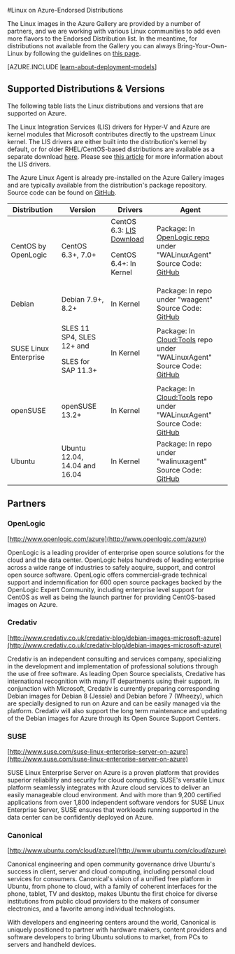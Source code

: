 <properties
	pageTitle="Endorsed distributions of Linux | Azure"
	description="Learn about Linux on Azure-endorsed distributions, including guidelines for Ubuntu, OpenLogic, Oracle, and SUSE."
	services="virtual-machines-linux"
	documentationCenter=""
	authors="szarkos"
	manager="timlt"
	editor="tysonn"
	tags="azure-service-management,azure-resource-manager"
	/>

<tags
	ms.service="virtual-machines-linux"
	ms.date="07/13/2016"
	wacn.date=""/>



#Linux on Azure-Endorsed Distributions

The Linux images in the Azure Gallery are provided by a number of partners, and we are working with various Linux communities to add even more flavors to the Endorsed Distribution list. In the meantime, for distributions not available from the Gallery you can always Bring-Your-Own-Linux by following the guidelines on [this page](/documentation/articles/virtual-machines-linux-classic-create-upload-vhd/).

[AZURE.INCLUDE [learn-about-deployment-models](../includes/learn-about-deployment-models-both-include.md)]


## Supported Distributions & Versions ##

The following table lists the Linux distributions and versions that are supported on Azure.

The Linux Integration Services (LIS) drivers for Hyper-V and Azure are kernel modules that Microsoft contributes directly to the upstream Linux kernel.  The LIS drivers are either built into the distribution's kernel by default, or for older RHEL/CentOS-based distributions are available as a separate download [here](http://go.microsoft.com/fwlink/?LinkID=403033&clcid=0x409).  Please see [this article](/documentation/articles/virtual-machines-linux-create-upload-generic/#linux-kernel-requirements) for more information about the LIS drivers.

The Azure Linux Agent is already pre-installed on the Azure Gallery images and are typically available from the distribution's package repository.  Source code can be found on [GitHub](https://github.com/azure/walinuxagent).

Distribution|Version|Drivers|Agent
---|---|---|---
CentOS by OpenLogic | CentOS 6.3+, 7.0+ | CentOS 6.3: [LIS Download](http://go.microsoft.com/fwlink/?LinkID=403033&clcid=0x409)<p>CentOS 6.4+: In Kernel | Package: In [OpenLogic repo](http://olcentgbl.trafficmanager.cn/openlogic/6/openlogic/x86_64/RPMS/) under "WALinuxAgent" <br/>Source Code: [GitHub](https://github.com/Azure/WALinuxAgent)
Debian | Debian 7.9+, 8.2+ | In Kernel | Package: In repo under "waagent" <br/>Source Code: [GitHub](https://github.com/Azure/WALinuxAgent)
SUSE Linux Enterprise | SLES 11 SP4, SLES 12+ and <p> SLES for SAP 11.3+ | In Kernel | Package: In [Cloud:Tools](https://build.opensuse.org/project/show/Cloud:Tools) repo under "WALinuxAgent" <br/>Source Code: [GitHub](https://github.com/windows-azure/walinuxagent)
openSUSE | openSUSE 13.2+ | In Kernel | Package: In [Cloud:Tools](https://build.opensuse.org/project/show/Cloud:Tools) repo under "WALinuxAgent" <br/>Source Code: [GitHub](https://github.com/Azure/WALinuxAgent)
Ubuntu|Ubuntu 12.04, 14.04 and 16.04 | In Kernel | Package: In repo under "walinuxagent" <br/>Source Code: [GitHub](https://github.com/Azure/WALinuxAgent)
## Partners

### OpenLogic
[http://www.openlogic.com/azure](http://www.openlogic.com/azure)

OpenLogic is a leading provider of enterprise open source solutions for the cloud and the data center. OpenLogic helps hundreds of leading enterprise across a wide range of industries to safely acquire, support, and control open source software. OpenLogic offers commercial-grade technical support and indemnification for 600 open source packages backed by the OpenLogic Expert Community, including enterprise level support for CentOS as well as being the launch partner for providing CentOS-based images on Azure.

### Credativ
[http://www.credativ.co.uk/credativ-blog/debian-images-microsoft-azure](http://www.credativ.co.uk/credativ-blog/debian-images-microsoft-azure)

Credativ is an independent consulting and services company, specializing in the development and implementation of professional solutions through the use of free software. As leading Open Source specialists, Credative has international recognition with many IT departments using their support. In conjunction with Microsoft, Credativ is currently preparing corresponding Debian images for Debian 8 (Jessie) and Debian before 7 (Wheezy), which are specially designed to run on Azure and can be easily managed via the platform. Credativ will also support the long term maintenance and updating of the Debian images for Azure through its Open Source Support Centers.

### SUSE
[http://www.suse.com/suse-linux-enterprise-server-on-azure](http://www.suse.com/suse-linux-enterprise-server-on-azure)

SUSE Linux Enterprise Server on Azure is a proven platform that provides superior reliability and security for cloud computing. SUSE's versatile Linux platform seamlessly integrates with Azure cloud services to deliver an easily manageable cloud environment. And with more than 9,200 certified applications from over 1,800 independent software vendors for SUSE Linux Enterprise Server, SUSE ensures that workloads running supported in the data center can be confidently deployed on Azure.

### Canonical
[http://www.ubuntu.com/cloud/azure](http://www.ubuntu.com/cloud/azure)

Canonical engineering and open community governance drive Ubuntu's success in client, server and cloud computing,  including personal cloud services for consumers. Canonical's vision of a unified free platform in Ubuntu, from phone to cloud, with a family of coherent interfaces for the phone, tablet, TV and desktop, makes Ubuntu the first choice for diverse institutions from public cloud providers to the makers of consumer electronics, and a favorite among individual technologists.

With developers and engineering centers around the world, Canonical is uniquely positioned to partner with hardware makers, content providers and software developers to bring Ubuntu solutions to market, from PCs to servers and handheld devices.

